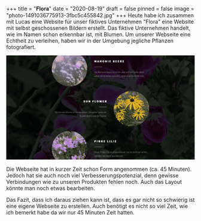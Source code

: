 +++
title = "𝐅𝐥𝐨𝐫𝐚"
date = "2020-08-19"
draft = false
pinned = false
image = "photo-1491036775913-3fbc5c455842.jpg"
+++
Heute habe ich zusammen mit Lucas eine Website für unser fiktives Unternehmen "Flora" eine Website mit selbst geschossenen Bildern erstellt. Das fiktive Unternehmen handelt, wie im Namen schon erkennbar ist, mit Blumen. Um unserer Webseite eine Echtheit zu verleihen, haben wir in der Umgebung jegliche Pflanzen fotografiert.

![](blog-19.08.20-1-.png "Webseite Flora")

Die Webseite hat in kurzer Zeit schon Form angenommen (ca. 45 Minuten). Jedoch hat sie auch noch viel Verbesserungspotenzial, denn gewisse Verbindungen wie zu unseren Produkten fehlen noch. Auch das Layout könnte man noch etwas bearbeiten.

Das Fazit, dass ich daraus ziehen kann ist, dass es gar nicht so schwierig ist eine eigene Webseite zu erstellen. Auch benötigt es nicht so viel Zeit, wie ich bemerkt habe da wir nur 45 Minuten Zeit hatten.